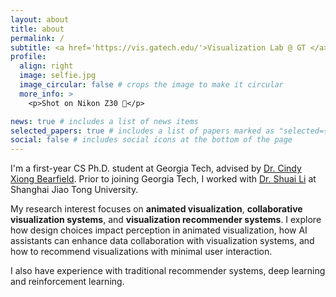 ```yaml
---
layout: about
title: about
permalink: /
subtitle: <a href='https://vis.gatech.edu/'>Visualization Lab @ GT </a>, Atlanta | Georgia | USA
profile:
  align: right
  image: selfie.jpg
  image_circular: false # crops the image to make it circular
  more_info: >
    <p>Shot on Nikon Z30 📸</p>

news: true # includes a list of news items
selected_papers: true # includes a list of papers marked as "selected={true}"
social: false # includes social icons at the bottom of the page
---
```

I'm a first-year CS Ph.D. student at Georgia Tech, advised by <a href='https://cyxiong.com/'>Dr. Cindy Xiong Bearfield</a>. Prior to joining Georgia Tech, I worked with <a href='https://shuaili8.github.io/'>Dr. Shuai Li</a> at Shanghai Jiao Tong University.

My research interest focuses on **animated visualization**, **collaborative visualization systems**, and **visualization recommender systems**. I explore how design choices impact perception in animated visualization, how AI assistants can enhance data collaboration with visualization systems, and how to recommend visualizations with minimal user interaction.

I also have experience with traditional recommender systems, deep learning and reinforcement learning.
